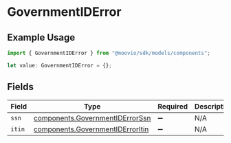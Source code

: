 # GovernmentIDError

## Example Usage

```typescript
import { GovernmentIDError } from "@moovio/sdk/models/components";

let value: GovernmentIDError = {};
```

## Fields

| Field                                                                                | Type                                                                                 | Required                                                                             | Description                                                                          |
| ------------------------------------------------------------------------------------ | ------------------------------------------------------------------------------------ | ------------------------------------------------------------------------------------ | ------------------------------------------------------------------------------------ |
| `ssn`                                                                                | [components.GovernmentIDErrorSsn](../../models/components/governmentiderrorssn.md)   | :heavy_minus_sign:                                                                   | N/A                                                                                  |
| `itin`                                                                               | [components.GovernmentIDErrorItin](../../models/components/governmentiderroritin.md) | :heavy_minus_sign:                                                                   | N/A                                                                                  |
